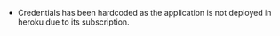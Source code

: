 - Credentials has been hardcoded as the application is not deployed in heroku due to its subscription.